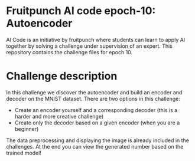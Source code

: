 # Fruitpunch AI code epoch-10: Autoencoder
AI Code is an initiative by fruitpunch where students can learn to apply AI together by solving a challenge under supervision of an expert. This repository contains the challenge files for epoch 10.
# Challenge description
In this challenge we discover the autoencoder and build an encoder and decoder on the MNIST dataset.
There are two options in this challenge:
 - Create an encoder yourself and a corresponding decoder (this is a harder and more creative challenge)
 - Create only the decoder based on a given encoder (when you are a beginner)


The data preprocessing and displaying the image is already included in the challenges. At the end you can view the generated number based on the trained model!

